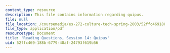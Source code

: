 ```yaml
---
content_type: resource
description: This file contains information regarding quipus.
file: null
file_location: /coursemedia/es-272-culture-tech-spring-2003/52ffc469188b677948af24793f619b56_MITES_272S03_q14.pdf
file_type: application/pdf
resourcetype: Document
title: 'Reading Questions, Session 14: Quipus'
uid: 52ffc469-188b-6779-48af-24793f619b56
---
```

